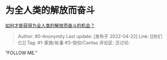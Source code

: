 # 为全人类的解放而奋斗
[如何才能获得为全人类的解放而奋斗的机会？](https://www.zhihu.com/question/529236181/answer/2451699114)

> Author: #0-Anonymity
> Last update: [发布于 2022-04-22]
> Link: [[你们仨]]
> Tag: #1-家族/处事 #3-信仰/Caritas
> 评论区:
> 泛讨论:

“FOLLOW ME.”
